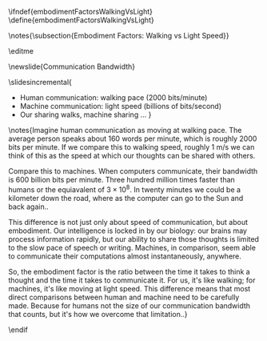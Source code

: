 \ifndef{embodimentFactorsWalkingVsLight}
\define{embodimentFactorsWalkingVsLight}

\notes{\subsection{Embodiment Factors: Walking vs Light Speed}}

\editme

\newslide{Communication Bandwidth}

\slidesincremental{
  * Human communication: walking pace (2000 bits/minute)
  * Machine communication: light speed (billions of bits/second)
  * Our sharing walks, machine sharing ...
}

\notes{Imagine human communication as moving at walking pace. The average person speaks about 160 words per minute, which is roughly 2000 bits per minute. If we compare this to walking speed, roughly 1 m/s we can think of this as the speed at which our thoughts can be shared with others.

Compare this to machines. When computers communicate, their bandwidth is 600 billion bits per minute. Three hundred million times faster than humans or the equiavalent of $3 \times 10 ^{8}$. In twenty minutes we could be a kilometer down the road, where as the computer can go to the Sun and back again..

This difference is not just only about speed of communication, but about embodiment. Our intelligence is locked in by our biology: our brains may process information rapidly, but our ability to share those thoughts is limited to the slow pace of speech or writing. Machines, in comparison, seem able to communicate their computations almost instantaneously, anywhere.

So, the embodiment factor is the ratio between the time it takes to think a thought and the time it takes to communicate it. For us, it's like walking; for machines, it's like moving at light speed. This difference means that most direct comparisons between human and machine need to be carefully made. Because for humans not the size of our communication bandwidth that counts, but it's how we overcome that limitation..}

\endif 